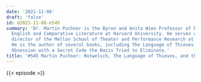 ```yaml
---
date: '2021-11-08'
draft: 'false'
id: d2021-11-08-e545
summary: 'Dr. Martin Puchner is the Byron and Anita Wien Professor of Drama and of
  English and Comparative Literature at Harvard University. He serves as the founding
  director of the Mellon School of Theater and Performance Research at Harvard University.
  He is the author of several books, including The Language of Thieves: My Family''s
  Obsession with a Secret Code the Nazis Tried to Eliminate.'
title: '#545 Martin Puchner: Rotwelsch, The Language of Thieves, and the Nazi Regime'
---
```

{{< episode >}}
